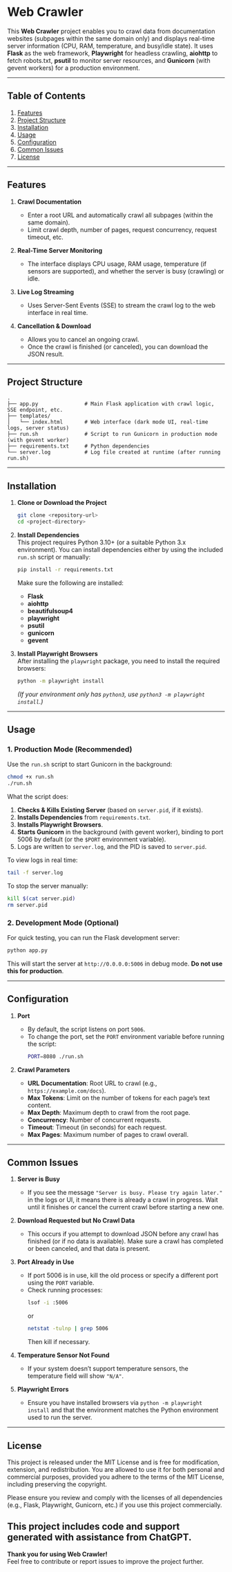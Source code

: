 # Web Crawler

This **Web Crawler** project enables you to crawl data from documentation websites (subpages within the same domain only) and displays real-time server information (CPU, RAM, temperature, and busy/idle state). It uses **Flask** as the web framework, **Playwright** for headless crawling, **aiohttp** to fetch robots.txt, **psutil** to monitor server resources, and **Gunicorn** (with gevent workers) for a production environment.

---

## Table of Contents

1. [Features](#features)  
2. [Project Structure](#project-structure)  
3. [Installation](#installation)  
4. [Usage](#usage)  
5. [Configuration](#configuration)  
6. [Common Issues](#common-issues)  
7. [License](#license)

---

## Features

1. **Crawl Documentation**  
   - Enter a root URL and automatically crawl all subpages (within the same domain).  
   - Limit crawl depth, number of pages, request concurrency, request timeout, etc.  

2. **Real-Time Server Monitoring**  
   - The interface displays CPU usage, RAM usage, temperature (if sensors are supported), and whether the server is busy (crawling) or idle.

3. **Live Log Streaming**  
   - Uses Server-Sent Events (SSE) to stream the crawl log to the web interface in real time.

4. **Cancellation & Download**  
   - Allows you to cancel an ongoing crawl.  
   - Once the crawl is finished (or canceled), you can download the JSON result.

---

## Project Structure

```
.
├── app.py               # Main Flask application with crawl logic, SSE endpoint, etc.
├── templates/
│   └── index.html       # Web interface (dark mode UI, real-time logs, server status)
├── run.sh               # Script to run Gunicorn in production mode (with gevent worker)
├── requirements.txt     # Python dependencies
└── server.log           # Log file created at runtime (after running run.sh)
```

---

## Installation

1. **Clone or Download the Project**
   ```bash
   git clone <repository-url>
   cd <project-directory>
   ```

2. **Install Dependencies**  
   This project requires Python 3.10+ (or a suitable Python 3.x environment). You can install dependencies either by using the included `run.sh` script or manually:
   ```bash
   pip install -r requirements.txt
   ```
   Make sure the following are installed:
   - **Flask**  
   - **aiohttp**  
   - **beautifulsoup4**  
   - **playwright**  
   - **psutil**  
   - **gunicorn**  
   - **gevent**  

3. **Install Playwright Browsers**  
   After installing the `playwright` package, you need to install the required browsers:
   ```bash
   python -m playwright install
   ```
   *(If your environment only has `python3`, use `python3 -m playwright install`.)*

---

## Usage

### 1. Production Mode (Recommended)
Use the `run.sh` script to start Gunicorn in the background:

```bash
chmod +x run.sh
./run.sh
```

What the script does:
1. **Checks & Kills Existing Server** (based on `server.pid`, if it exists).
2. **Installs Dependencies** from `requirements.txt`.
3. **Installs Playwright Browsers**.
4. **Starts Gunicorn** in the background (with gevent worker), binding to port 5006 by default (or the `$PORT` environment variable).
5. Logs are written to `server.log`, and the PID is saved to `server.pid`.

To view logs in real time:
```bash
tail -f server.log
```

To stop the server manually:
```bash
kill $(cat server.pid)
rm server.pid
```

### 2. Development Mode (Optional)
For quick testing, you can run the Flask development server:
```bash
python app.py
```
This will start the server at `http://0.0.0.0:5006` in debug mode. **Do not use this for production**.

---

## Configuration

1. **Port**  
   - By default, the script listens on port `5006`.  
   - To change the port, set the `PORT` environment variable before running the script:
     ```bash
     PORT=8080 ./run.sh
     ```

2. **Crawl Parameters**  
   - **URL Documentation**: Root URL to crawl (e.g., `https://example.com/docs`).  
   - **Max Tokens**: Limit on the number of tokens for each page’s text content.  
   - **Max Depth**: Maximum depth to crawl from the root page.  
   - **Concurrency**: Number of concurrent requests.  
   - **Timeout**: Timeout (in seconds) for each request.  
   - **Max Pages**: Maximum number of pages to crawl overall.

---

## Common Issues

1. **Server is Busy**  
   - If you see the message `"Server is busy. Please try again later."` in the logs or UI, it means there is already a crawl in progress. Wait until it finishes or cancel the current crawl before starting a new one.

2. **Download Requested but No Crawl Data**  
   - This occurs if you attempt to download JSON before any crawl has finished (or if no data is available). Make sure a crawl has completed or been canceled, and that data is present.


3. **Port Already in Use**  
   - If port 5006 is in use, kill the old process or specify a different port using the `PORT` variable.  
   - Check running processes:
     ```bash
     lsof -i :5006
     ```
     or
     ```bash
     netstat -tulnp | grep 5006
     ```
     Then kill if necessary.

4. **Temperature Sensor Not Found**  
   - If your system doesn’t support temperature sensors, the temperature field will show `"N/A"`.

5. **Playwright Errors**  
   - Ensure you have installed browsers via `python -m playwright install` and that the environment matches the Python environment used to run the server.

---

## License

This project is released under the MIT License and is free for modification, extension, and redistribution. You are allowed to use it for both personal and commercial purposes, provided you adhere to the terms of the MIT License, including preserving the copyright.

Please ensure you review and comply with the licenses of all dependencies (e.g., Flask, Playwright, Gunicorn, etc.) if you use this project commercially.

This project includes code and support generated with assistance from ChatGPT.
---

**Thank you for using Web Crawler!**  
Feel free to contribute or report issues to improve the project further.
